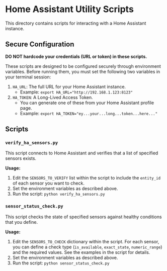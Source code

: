 # Home Assistant Utility Scripts

This directory contains scripts for interacting with a Home Assistant instance.

## Secure Configuration

**DO NOT hardcode your credentials (URL or token) in these scripts.**

These scripts are designed to be configured securely through environment variables. Before running them, you must set the following two variables in your terminal session:

1.  `HA_URL`: The full URL for your Home Assistant instance.
    -   Example: `export HA_URL="http://192.168.1.123:8123"`
2.  `HA_TOKEN`: A Long-Lived Access Token.
    -   You can generate one of these from your Home Assistant profile page.
    -   Example: `export HA_TOKEN="ey...your...long...token...here..."`

## Scripts

### `verify_ha_sensors.py`

This script connects to Home Assistant and verifies that a list of specified sensors exists.

**Usage:**

1.  Edit the `SENSORS_TO_VERIFY` list within the script to include the `entity_id` of each sensor you want to check.
2.  Set the environment variables as described above.
3.  Run the script: `python verify_ha_sensors.py`

### `sensor_status_check.py`

This script checks the state of specified sensors against healthy conditions that you define.

**Usage:**

1.  Edit the `SENSORS_TO_CHECK` dictionary within the script. For each sensor, you can define a check type (`is_available`, `exact_state`, `numeric_range`) and the required values. See the examples in the script for details.
2.  Set the environment variables as described above.
3.  Run the script: `python sensor_status_check.py` 